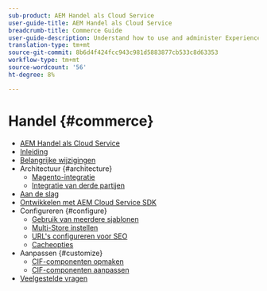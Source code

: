 ```yaml
---
sub-product: AEM Handel als Cloud Service
user-guide-title: AEM Handel als Cloud Service
breadcrumb-title: Commerce Guide
user-guide-description: Understand how to use and administer Experience Manager Commerce as a Cloud Service.
translation-type: tm+mt
source-git-commit: 8b6d4f424fcc943c981d5883877cb533c8d63353
workflow-type: tm+mt
source-wordcount: '56'
ht-degree: 8%

---
```



# Handel {#commerce}

+ [AEM Handel als Cloud Service](/help/commerce-cloud/home.md)
+ [Inleiding](overview.md)
+ [Belangrijke wijzigingen](changes.md)
+ Architectuur {#architecture}
   + [Magento-integratie](architecture/magento.md)
   + [Integratie van derde partijen](architecture/third-party.md)
+ [Aan de slag](getting-started.md)
+ [Ontwikkelen met AEM Cloud Service SDK](develop.md)
+ Configureren {#configure}
   + [Gebruik van meerdere sjablonen](configuring/multi-template-usage.md)
   + [Multi-Store instellen](configuring/multi-store-setup.md)
   + [URL&#39;s configureren voor SEO](configuring/advanced-url-configuration.md)
   + [Cacheopties](configuring/caching.md)
+ Aanpassen {#customize}
   + [CIF-componenten opmaken](customizing/style-cif-component.md)
   + [CIF-componenten aanpassen](customizing/customize-cif-components.md)
+ [Veelgestelde vragen](faq.md)
